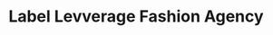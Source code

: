 ---
title: "Label Levverage Fashion Agency"
url: /collingwood/label-levverage-fashion-agency/
shop: Kleidung
---